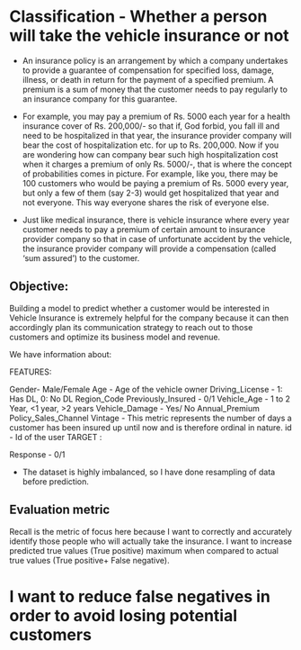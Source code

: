 # Classification - Whether a person will take the vehicle insurance or not

- An insurance policy is an arrangement by which a company undertakes to provide a guarantee of compensation for specified loss, damage, illness, or death in return for the payment of a specified premium. A premium is a sum of money that the customer needs to pay regularly to an insurance company for this guarantee.

- For example, you may pay a premium of Rs. 5000 each year for a health insurance cover of Rs. 200,000/- so that if, God forbid, you fall ill and need to be hospitalized in that year, the insurance provider company will bear the cost of hospitalization etc. for up to Rs. 200,000. Now if you are wondering how can company bear such high hospitalization cost when it charges a premium of only Rs. 5000/-, that is where the concept of probabilities comes in picture. For example, like you, there may be 100 customers who would be paying a premium of Rs. 5000 every year, but only a few of them (say 2-3) would get hospitalized that year and not everyone. This way everyone shares the risk of everyone else.

- Just like medical insurance, there is vehicle insurance where every year customer needs to pay a premium of certain amount to insurance provider company so that in case of unfortunate accident by the vehicle, the insurance provider company will provide a compensation (called ‘sum assured’) to the customer.

## Objective:
Building a model to predict whether a customer would be interested in Vehicle Insurance is extremely helpful for the company because it can then accordingly plan its communication strategy to reach out to those customers and optimize its business model and revenue.

We have information about:

FEATURES:

Gender- Male/Female
Age - Age of the vehicle owner
Driving_License - 1: Has DL, 0: No DL
Region_Code
Previously_Insured - 0/1
Vehicle_Age - 1 to 2 Year, <1 year, >2 years
Vehicle_Damage - Yes/ No
Annual_Premium
Policy_Sales_Channel
Vintage - This metric represents the number of days a customer has been insured up until now and is therefore ordinal in nature.
id - Id of the user
TARGET :

Response - 0/1

- The dataset is highly imbalanced, so I have done resampling of data before prediction.

## Evaluation metric
Recall is the metric of focus here because I want to correctly and accurately identify those people who will actually take the insurance. I want to increase predicted true values (True positive) maximum when compared to actual true values (True positive+ False negative).

# I want to reduce false negatives in order to avoid losing potential customers
